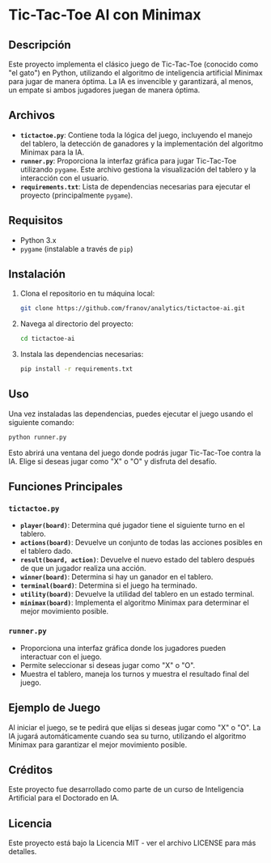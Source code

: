 # Tic-Tac-Toe AI con Minimax

## Descripción

Este proyecto implementa el clásico juego de Tic-Tac-Toe (conocido como "el gato") en Python, utilizando el algoritmo de inteligencia artificial Minimax para jugar de manera óptima. La IA es invencible y garantizará, al menos, un empate si ambos jugadores juegan de manera óptima.

## Archivos

- **`tictactoe.py`**: Contiene toda la lógica del juego, incluyendo el manejo del tablero, la detección de ganadores y la implementación del algoritmo Minimax para la IA.
- **`runner.py`**: Proporciona la interfaz gráfica para jugar Tic-Tac-Toe utilizando `pygame`. Este archivo gestiona la visualización del tablero y la interacción con el usuario.
- **`requirements.txt`**: Lista de dependencias necesarias para ejecutar el proyecto (principalmente `pygame`).

## Requisitos

- Python 3.x
- `pygame` (instalable a través de `pip`)

## Instalación

1. Clona el repositorio en tu máquina local:
   ```bash
   git clone https://github.com/franov/analytics/tictactoe-ai.git
   ```

2. Navega al directorio del proyecto:
    ```bash
    cd tictactoe-ai
   ```

3. Instala las dependencias necesarias:
   ```bash 
   pip install -r requirements.txt
   ```

## Uso
Una vez instaladas las dependencias, puedes ejecutar el juego usando el siguiente comando:
   ```bash
   python runner.py
   ```

Esto abrirá una ventana del juego donde podrás jugar Tic-Tac-Toe contra la IA. Elige si deseas jugar como "X" o "O" y disfruta del desafío.

## Funciones Principales
### `tictactoe.py`

- **`player(board)`**: Determina qué jugador tiene el siguiente turno en el tablero.
- **`actions(board)`**: Devuelve un conjunto de todas las acciones posibles en el tablero dado.
- **`result(board, action)`**: Devuelve el nuevo estado del tablero después de que un jugador realiza una acción.
- **`winner(board)`**: Determina si hay un ganador en el tablero.
- **`terminal(board)`**: Determina si el juego ha terminado.
- **`utility(board)`**: Devuelve la utilidad del tablero en un estado terminal.
- **`minimax(board)`**: Implementa el algoritmo Minimax para determinar el mejor movimiento posible.

### `runner.py`

- Proporciona una interfaz gráfica donde los jugadores pueden interactuar con el juego.
- Permite seleccionar si deseas jugar como "X" o "O".
- Muestra el tablero, maneja los turnos y muestra el resultado final del juego.

## Ejemplo de Juego
Al iniciar el juego, se te pedirá que elijas si deseas jugar como "X" o "O". La IA jugará automáticamente cuando sea su turno, utilizando el algoritmo Minimax para garantizar el mejor movimiento posible.

## Créditos
Este proyecto fue desarrollado como parte de un curso de Inteligencia Artificial para el Doctorado en IA.

## Licencia
Este proyecto está bajo la Licencia MIT - ver el archivo LICENSE para más detalles.

